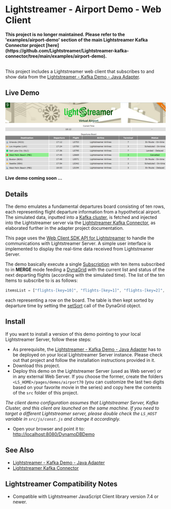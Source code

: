 # Lightstreamer - Airport Demo - Web Client

<b>
This project is no longer maintained. Please refer to the 'examples/airport-demo' section of the main Lightstreamer Kafka Connector project [here](https://github.com/Lightstreamer/Lightstreamer-kafka-connector/tree/main/examples/airport-demo).
</b>

<br/>
<br/>

This project includes a Lightstreamer web client that subscribes to and show data from the [Lightstreamer - Kafka Demo - Java Adapter](https://github.com/Lightstreamer/Lightstreamer-example-Kafka-adapter-java).

## Live Demo

![Demo ScreenShot](screen_large.png)<br>
<!-- ### [![](http://demos.lightstreamer.com/site/img/play.png) View live demo]( ... ) -->
<b>Live demo coming soon ...</b>

## Details

The demo emulates a fundamental departures board consisting of ten rows, each representing flight departure information from a hypothetical airport.
The simulated data, inputted into a [Kafka cluster](https://kafka.apache.org/), is fetched and injected into the Lightstreamer server via the [Lightstreamer Kafka Connector](https://github.com/Lightstreamer/Lightstreamer-kafka-connector), as elaborated further in the adapter project documentation.

This page uses the [Web Client SDK API for Lightstreamer](https://lightstreamer.com/api/ls-web-client/latest/) to handle the communications with Lightstreamer Server. A simple user interface is implemented to display the real-time data received from Lightstreamer Server.

The demo basically execute a single [Subscription](https://lightstreamer.com/api/ls-web-client/latest/Subscription.html) with ten items subscribed to in **MERGE** mode feeding a [DynaGrid](https://lightstreamer.com/api/ls-web-client/latest/DynaGrid.html) with the current list and status of the next departing flights (according with the simulated time).
The list of the ten Items to subscribe to is as follows:
```javascript
itemsList = ["flights-[key=10]", "flights-[key=1]", "flights-[key=2]", "flights-[key=3]", "flights-[key=4]", "flights-[key=5]", "flights-[key=6]", "flights-[key=7]", "flights-[key=8]", "flights-[key=9]" ];
```
each representing a row on the board. The table is then kept sorted by departure time by setting the [setSort](https://sdk.lightstreamer.com/ls-web-client/9.2.0/api/DynaGrid.html#setSort) call of the DynaGrid object.

## Install

If you want to install a version of this demo pointing to your local Lightstreamer Server, follow these steps:

* As prerequisite, the [Lightstreamer - Kafka Demo - Java Adapter](https://github.com/Lightstreamer/Lightstreamer-example-Kafka-adapter-java) has to be deployed on your local Lightstreamer Server instance. Please check out that project and follow the installation instructions provided in it.
* Download this project.
* Deploy this demo on the Lightstreamer Server (used as Web server) or in any external Web Server. If you choose the former, create the folders `<LS_HOME>/pages/demos/airport70` (you can customize the last two digits based on your favorite movie in the series) and copy here the contents of the `src` folder of this project.

*The client demo configuration assumes that Lightstreamer Server, Kafka Cluster, and this client are launched on the same machine. If you need to target a different Lightstreamer server, please double check the `LS_HOST` variable in `src/js/const.js` and change it accordingly.*

* Open your browser and point it to: [http://localhost:8080/DynamoDBDemo](http://localhost:8080/airport70)

## See Also

* [Lightstreamer - Kafka Demo - Java Adapter](https://github.com/Lightstreamer/Lightstreamer-example-Kafka-adapter-java)
* [Lightstreamer Kafka Connector](https://github.com/Lightstreamer/Lightstreamer-kafka-connector)

## Lightstreamer Compatibility Notes

- Compatible with Lightstreamer JavaScript Client library version 7.4 or newer.
